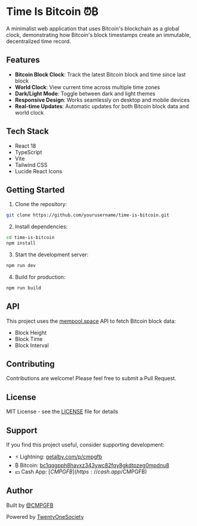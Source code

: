 # Time Is Bitcoin ⏰₿

A minimalist web application that uses Bitcoin's blockchain as a global clock, demonstrating how Bitcoin's block timestamps create an immutable, decentralized time record.

## Features

- **Bitcoin Block Clock**: Track the latest Bitcoin block and time since last block
- **World Clock**: View current time across multiple time zones
- **Dark/Light Mode**: Toggle between dark and light themes
- **Responsive Design**: Works seamlessly on desktop and mobile devices
- **Real-time Updates**: Automatic updates for both Bitcoin block data and world clock

## Tech Stack

- React 18
- TypeScript
- Vite
- Tailwind CSS
- Lucide React Icons

## Getting Started

1. Clone the repository:
```bash
git clone https://github.com/yourusername/time-is-bitcoin.git
```

2. Install dependencies:
```bash
cd time-is-bitcoin
npm install
```

3. Start the development server:
```bash
npm run dev
```

4. Build for production:
```bash
npm run build
```

## API

This project uses the [mempool.space](https://mempool.space/api) API to fetch Bitcoin block data:

- Block Height
- Block Time
- Block Interval

## Contributing

Contributions are welcome! Please feel free to submit a Pull Request.

## License

MIT License - see the [LICENSE](LICENSE) file for details

## Support

If you find this project useful, consider supporting development:

- ⚡️ Lightning: [getalby.com/p/cmpgfb](https://getalby.com/p/cmpgfb)
- ₿ Bitcoin: [bc1qqgpph8havxz343ywc82fqy8gkdtpzeg0mpdnu8](https://mempool.space/address/bc1qqgpph8havxz343ywc82fqy8gkdtpzeg0mpdnu8)
- 💵 Cash App: [$CMPGFB](https://cash.app/$CMPGFB)

## Author

Built by [@CMPGFB](https://x.com/CMPGFB)

Powered by [TwentyOneSociety](https://twentyonesociety.com)